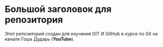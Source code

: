 # Большой заголовок для репозитория
Этот репозиторий создан для изучения GIT И GitHub в курсе по Git на канале Гоша Дударь (**YouTube**).
